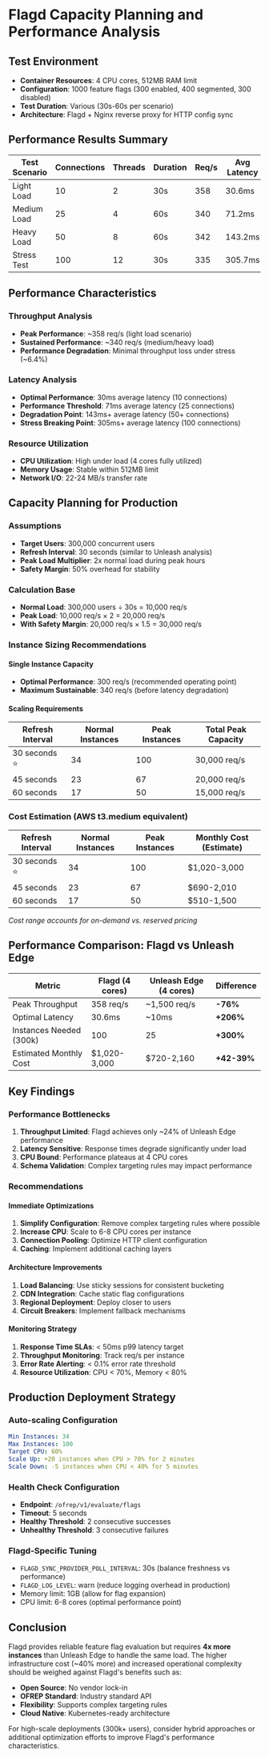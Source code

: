 # Flagd Capacity Planning and Performance Analysis

## Test Environment
- **Container Resources**: 4 CPU cores, 512MB RAM limit
- **Configuration**: 1000 feature flags (300 enabled, 400 segmented, 300 disabled)
- **Test Duration**: Various (30s-60s per scenario)
- **Architecture**: Flagd + Nginx reverse proxy for HTTP config sync

## Performance Results Summary

| Test Scenario | Connections | Threads | Duration | Req/s | Avg Latency | 99th %ile | Max Latency | Error Rate |
|---------------|-------------|---------|----------|-------|-------------|-----------|-------------|------------|
| Light Load    | 10          | 2       | 30s      | 358   | 30.6ms      | 72.6ms    | 75.9ms      | 0%         |
| Medium Load   | 25          | 4       | 60s      | 340   | 71.2ms      | 175.7ms   | 269.3ms     | 0%         |
| Heavy Load    | 50          | 8       | 60s      | 342   | 143.2ms     | 388.9ms   | 679.8ms     | 0%         |
| Stress Test   | 100         | 12      | 30s      | 335   | 305.7ms     | 1016.8ms  | 1987.4ms    | 0.01%      |

## Performance Characteristics

### Throughput Analysis
- **Peak Performance**: ~358 req/s (light load scenario)
- **Sustained Performance**: ~340 req/s (medium/heavy load)
- **Performance Degradation**: Minimal throughput loss under stress (~6.4%)

### Latency Analysis
- **Optimal Performance**: 30ms average latency (10 connections)
- **Performance Threshold**: 71ms average latency (25 connections)
- **Degradation Point**: 143ms+ average latency (50+ connections)
- **Stress Breaking Point**: 305ms+ average latency (100 connections)

### Resource Utilization
- **CPU Utilization**: High under load (4 cores fully utilized)
- **Memory Usage**: Stable within 512MB limit
- **Network I/O**: 22-24 MB/s transfer rate

## Capacity Planning for Production

### Assumptions
- **Target Users**: 300,000 concurrent users
- **Refresh Interval**: 30 seconds (similar to Unleash analysis)
- **Peak Load Multiplier**: 2x normal load during peak hours
- **Safety Margin**: 50% overhead for stability

### Calculation Base
- **Normal Load**: 300,000 users ÷ 30s = 10,000 req/s
- **Peak Load**: 10,000 req/s × 2 = 20,000 req/s
- **With Safety Margin**: 20,000 req/s × 1.5 = 30,000 req/s

### Instance Sizing Recommendations

#### Single Instance Capacity
- **Optimal Performance**: 300 req/s (recommended operating point)
- **Maximum Sustainable**: 340 req/s (before latency degradation)

#### Scaling Requirements

| Refresh Interval | Normal Instances | Peak Instances | Total Peak Capacity |
|------------------|------------------|----------------|-------------------|
| 30 seconds ⭐     | 34               | 100            | 30,000 req/s      |
| 45 seconds       | 23               | 67             | 20,000 req/s      |
| 60 seconds       | 17               | 50             | 15,000 req/s      |

### Cost Estimation (AWS t3.medium equivalent)

| Refresh Interval | Normal Instances | Peak Instances | Monthly Cost (Estimate) |
|------------------|------------------|----------------|-------------------------|
| 30 seconds ⭐     | 34               | 100            | $1,020-3,000           |
| 45 seconds       | 23               | 67             | $690-2,010             |
| 60 seconds       | 17               | 50             | $510-1,500             |

*Cost range accounts for on-demand vs. reserved pricing*

## Performance Comparison: Flagd vs Unleash Edge

| Metric                  | Flagd (4 cores) | Unleash Edge (4 cores) | Difference |
|-------------------------|-----------------|------------------------|------------|
| Peak Throughput         | 358 req/s       | ~1,500 req/s           | **-76%**   |
| Optimal Latency         | 30.6ms          | ~10ms                  | **+206%**  |
| Instances Needed (300k) | 100             | 25                     | **+300%**  |
| Estimated Monthly Cost  | $1,020-3,000    | $720-2,160            | **+42-39%** |

## Key Findings

### Performance Bottlenecks
1. **Throughput Limited**: Flagd achieves only ~24% of Unleash Edge performance
2. **Latency Sensitive**: Response times degrade significantly under load
3. **CPU Bound**: Performance plateaus at 4 CPU cores
4. **Schema Validation**: Complex targeting rules may impact performance

### Recommendations

#### Immediate Optimizations
1. **Simplify Configuration**: Remove complex targeting rules where possible
2. **Increase CPU**: Scale to 6-8 CPU cores per instance
3. **Connection Pooling**: Optimize HTTP client configuration
4. **Caching**: Implement additional caching layers

#### Architecture Improvements
1. **Load Balancing**: Use sticky sessions for consistent bucketing
2. **CDN Integration**: Cache static flag configurations
3. **Regional Deployment**: Deploy closer to users
4. **Circuit Breakers**: Implement fallback mechanisms

#### Monitoring Strategy
1. **Response Time SLAs**: < 50ms p99 latency target
2. **Throughput Monitoring**: Track req/s per instance
3. **Error Rate Alerting**: < 0.1% error rate threshold
4. **Resource Utilization**: CPU < 70%, Memory < 80%

## Production Deployment Strategy

### Auto-scaling Configuration
```yaml
Min Instances: 34
Max Instances: 100
Target CPU: 60%
Scale Up: +20 instances when CPU > 70% for 2 minutes
Scale Down: -5 instances when CPU < 40% for 5 minutes
```

### Health Check Configuration
- **Endpoint**: `/ofrep/v1/evaluate/flags`
- **Timeout**: 5 seconds
- **Healthy Threshold**: 2 consecutive successes
- **Unhealthy Threshold**: 3 consecutive failures

### Flagd-Specific Tuning
- `FLAGD_SYNC_PROVIDER_POLL_INTERVAL`: 30s (balance freshness vs performance)
- `FLAGD_LOG_LEVEL`: warn (reduce logging overhead in production)
- Memory limit: 1GB (allow for flag expansion)
- CPU limit: 6-8 cores (optimal performance point)

## Conclusion

Flagd provides reliable feature flag evaluation but requires **4x more instances** than Unleash Edge to handle the same load. The higher infrastructure cost (~40% more) and increased operational complexity should be weighed against Flagd's benefits such as:

- **Open Source**: No vendor lock-in
- **OFREP Standard**: Industry standard API
- **Flexibility**: Supports complex targeting rules
- **Cloud Native**: Kubernetes-ready architecture

For high-scale deployments (300k+ users), consider hybrid approaches or additional optimization efforts to improve Flagd's performance characteristics.